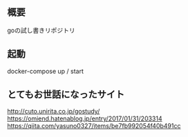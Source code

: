 ## 概要  

goの試し書きリポジトリ

## 起動  

docker-compose up / start

## とてもお世話になったサイト  

http://cuto.unirita.co.jp/gostudy/
https://omiend.hatenablog.jp/entry/2017/01/31/203314
https://qiita.com/yasuno0327/items/be7fb992054f40b491cc

